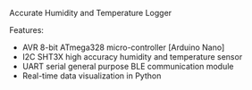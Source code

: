 Accurate Humidity and Temperature Logger


Features:

 - AVR 8-bit ATmega328 micro-controller [Arduino Nano]
 - I2C SHT3X high accuracy humidity and temperature sensor
 - UART serial general purpose BLE communication module
 - Real-time data visualization in Python
